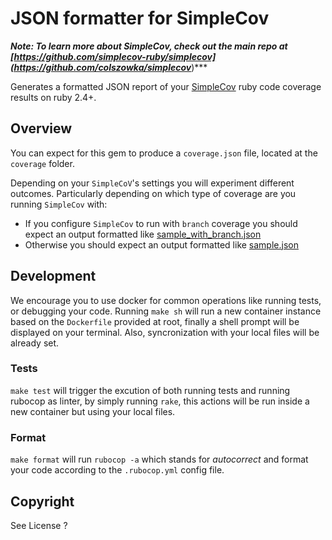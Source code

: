 # JSON formatter for SimpleCov

***Note: To learn more about SimpleCov, check out the main repo at [https://github.com/simplecov-ruby/simplecov](https://github.com/colszowka/simplecov***)***

Generates a formatted JSON report of your [SimpleCov](https://github.com/simplecov-ruby/simplecov) ruby code coverage results on ruby 2.4+.

## Overview

You can expect for this gem to produce a `coverage.json` file, located at the `coverage` folder. 

Depending on your `SimpleCoV`'s settings you will experiment different outcomes. Particularly depending on which type of coverage are you running `SimpleCov` with:

- If you configure `SimpleCov` to run with `branch` coverage you should expect an output formatted like [sample_with_branch.json](https://github.com/fede-moya/simplecov_json_formatter/blob/master/spec/fixtures/sample_with_branch.json)
- Otherwise you should expect an output formatted like [sample.json](https://github.com/fede-moya/simplecov_json_formatter/blob/master/spec/fixtures/sample.json)

## Development

We encourage you to use docker for common operations like running tests, or debugging your code. Running `make sh` will run a new container instance based on the `Dockerfile` provided at root, finally a shell prompt will be displayed on your terminal. Also, syncronization with your local files will be already set. 
### Tests
`make test` will trigger the excution of both running tests and running rubocop as linter, by simply running `rake`, this actions will be run inside a new container but using your local files.

### Format

`make format` will run `rubocop -a` which stands for _autocorrect_ and format your code according to the `.rubocop.yml` config file. 

## Copyright

See License ?
